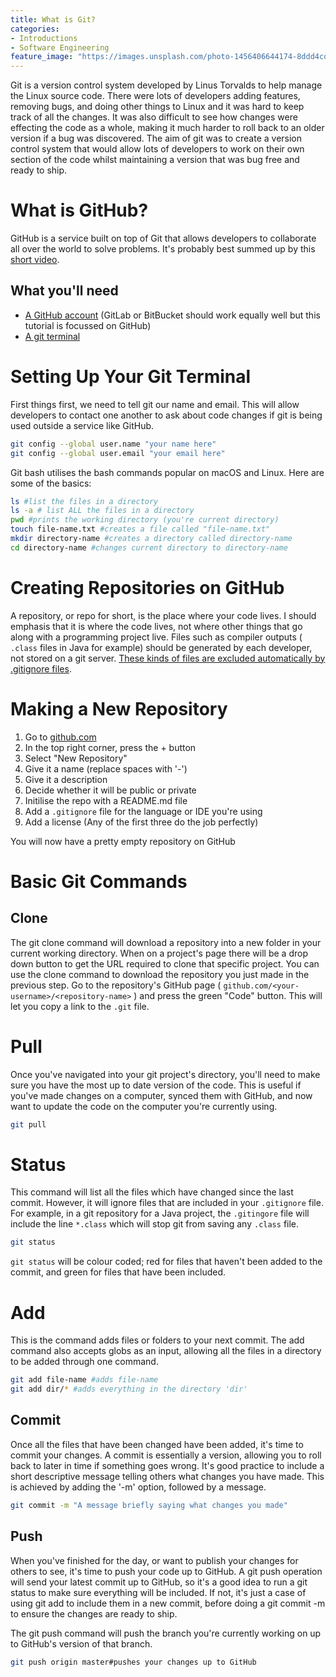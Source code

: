 ```yaml
---
title: What is Git?
categories:
- Introductions
- Software Engineering
feature_image: "https://images.unsplash.com/photo-1456406644174-8ddd4cd52a06?ixid=MnwxMjA3fDB8MHxwaG90by1wYWdlfHx8fGVufDB8fHx8&ixlib=rb-1.2.1&auto=format&fit=crop&w=1348&q=80"
---
```


Git is a version control system developed by Linus Torvalds to help manage the Linux source code. There were lots of developers adding features, removing bugs, and doing other things to Linux and it was hard to keep track of all the changes. It was also difficult to see how changes were effecting the code as a whole, making it much harder to roll back to an older version if a bug was discovered. The aim of git was to create a version control system that would allow lots of developers to work on their own section of the code whilst maintaining a version that was bug free and ready to ship.

# What is GitHub?

GitHub is a service built on top of Git that allows developers to collaborate all over the world to solve problems. It's probably best summed up by this [short video](https://www.google.com).

## What you'll need

* [A GitHub account](https://github.com) (GitLab or BitBucket should work equally well but this tutorial is focussed on GitHub)
* [A git terminal](https://git-scm.com/downloads)

# Setting Up Your Git Terminal

First things first, we need to tell git our name and email. This will allow developers to contact one another to ask about code changes if git is being used outside a service like GitHub.

```bash
git config --global user.name "your name here"
git config --global user.email "your email here"
```

Git bash utilises the bash commands popular on macOS and Linux. Here are some of the basics:

```bash
ls #list the files in a directory
ls -a # list ALL the files in a directory
pwd #prints the working directory (you're current directory)
touch file-name.txt #creates a file called "file-name.txt"
mkdir directory-name #creates a directory called directory-name
cd directory-name #changes current directory to directory-name
```

# Creating Repositories on GitHub

A repository, or repo for short, is the place where your code lives. I should emphasis that it is where the code lives, not where other things that go along with a programming project live. Files such as compiler outputs ( `.class` files in Java for example) should be generated by each developer, not stored on a git server. [These kinds of files are excluded automatically by .gitignore files](https://github.com/github/gitignore/).

# Making a New Repository

1. Go to [github.com](https://www.github.com)
2. In the top right corner, press the + button
3. Select "New Repository"
4. Give it a name (replace spaces with '-')
5. Give it a description
6. Decide whether it will be public or private
7. Initilise the repo with a README.md file
8. Add a `.gitignore` file for the language or IDE you're using
9. Add a license (Any of the first three do the job perfectly)

You will now have a pretty empty repository on GitHub

# Basic Git Commands

## Clone

The git clone command will download a repository into a new folder in your current working directory. When on a project's page there will be a drop down button to get the URL required to clone that specific project. You can use the clone command to download the repository you just made in the previous step. Go to the repository\'s GitHub page ( `github.com/<your-username>/<repository-name>` ) and press the green "Code" button. This will let you copy a link to the `.git` file.

# Pull

Once you've navigated into your git project's directory, you'll need to make sure you have the most up to date version of the code. This is useful if you've made changes on a computer, synced them with GitHub,  and now want to update the code on the computer you're currently using.

``` bash
git pull

```

# Status

This command will list all the files which have changed since the last commit. However, it will ignore files that are included in your `.gitignore` file. For example, in a git repository for a Java project, the `.gitingore` file will include the line `*.class` which will stop git from saving any `.class` file.

``` bash
git status
```

`git status` will be colour coded; red for files that haven't been added to the commit, and green for files that have been included.

# Add

This is the command adds files or folders to your next commit. The add command also accepts globs as an input, allowing all the files in a directory to be added through one command.

``` bash
git add file-name #adds file-name
git add dir/* #adds everything in the directory 'dir'

```

## Commit

Once all the files that have been changed have been added, it's time to commit your changes. A commit is essentially a version, allowing you to roll back to later in time if something goes wrong. It's good practice to include a short descriptive message telling others what changes you have made. This is achieved by adding the '-m' option, followed by a message.

```bash
git commit -m "A message briefly saying what changes you made"
```

## Push

When you've finished for the day, or want to publish your changes for others to see, it's time to push your code up to GitHub. A git push operation will send your latest commit up to GitHub, so it's a good idea to run a git status to make sure everything will be included. If not,  it's just a case of using git add to include them in a new commit,  before doing a git commit -m to ensure the changes are ready to ship.

The git push command will push the branch you're currently working on up to GitHub's version of that branch.

```bash
git push origin master#pushes your changes up to GitHub
```
